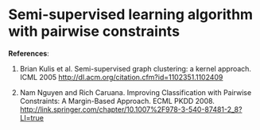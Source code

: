 Semi-supervised learning algorithm with pairwise constraints
======


__References__: 

1. Brian Kulis et al. Semi-supervised graph clustering: a kernel approach. ICML 2005 
http://dl.acm.org/citation.cfm?id=1102351.1102409

2. Nam Nguyen and Rich Caruana. Improving Classification with Pairwise Constraints: A Margin-Based Approach. ECML PKDD 2008.
http://link.springer.com/chapter/10.1007%2F978-3-540-87481-2_8?LI=true

